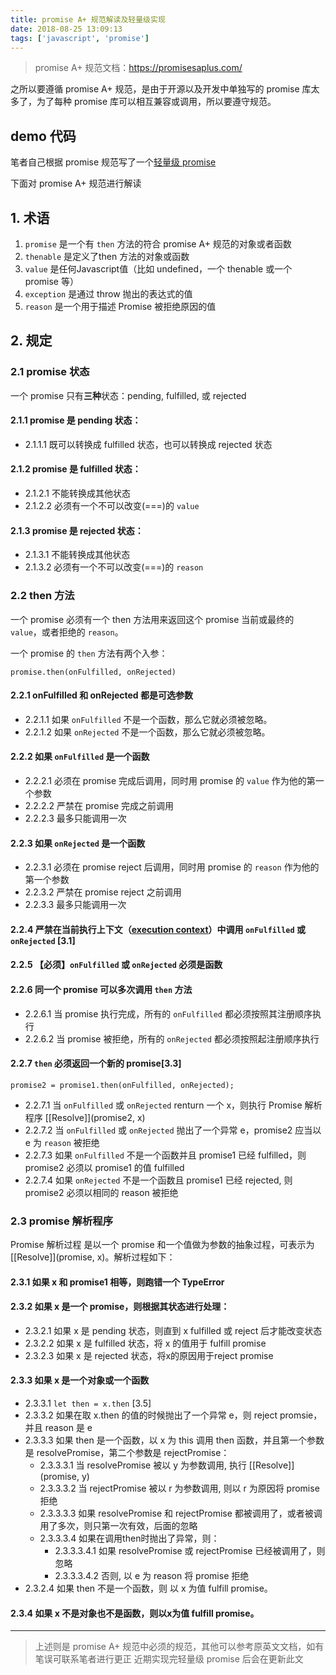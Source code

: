 ```yaml
---
title: promise A+ 规范解读及轻量级实现
date: 2018-08-25 13:09:13
tags: ['javascript', 'promise']
---
```


> promise A+ 规范文档：https://promisesaplus.com/

之所以要遵循 promise A+ 规范，是由于开源以及开发中单独写的 promise 库太多了，为了每种 promise 库可以相互兼容或调用，所以要遵守规范。

## demo 代码

笔者自己根据 promise 规范写了一个[轻量级 promise](https://github.com/pearlwang1106/promise)

下面对 promise A+ 规范进行解读

## 1. 术语

1. `promise` 是一个有 `then` 方法的符合 promise A+ 规范的对象或者函数
2. `thenable` 是定义了then 方法的对象或函数
3. `value` 是任何Javascript值（比如 undefined，一个 thenable 或一个 promise 等）
4. `exception` 是通过 throw 抛出的表达式的值
5. `reason` 是一个用于描述 Promise 被拒绝原因的值

## 2. 规定

### 2.1 promise 状态

一个 promise 只有**三种**状态：pending, fulfilled, 或 rejected

#### 2.1.1 promise 是 pending 状态：

- 2.1.1.1 既可以转换成 fulfilled 状态，也可以转换成 rejected 状态

#### 2.1.2 promise 是 fulfilled 状态：

- 2.1.2.1 不能转换成其他状态
- 2.1.2.2 必须有一个不可以改变(===)的 `value`

#### 2.1.3 promise 是 rejected 状态：

- 2.1.3.1 不能转换成其他状态
- 2.1.3.2 必须有一个不可以改变(===)的 `reason`

### 2.2 then 方法

一个 promise 必须有一个 then 方法用来返回这个 promise 当前或最终的 `value`，或者拒绝的 `reason`。

一个 promise 的 `then` 方法有两个入参：

```
promise.then(onFulfilled, onRejected)
```

#### 2.2.1 onFulfilled 和 onRejected 都是可选参数

- 2.2.1.1 如果 `onFulfilled` 不是一个函数，那么它就必须被忽略。
- 2.2.1.2 如果 `onRejected` 不是一个函数，那么它就必须被忽略。

#### 2.2.2 如果 `onFulfilled` 是一个函数

- 2.2.2.1 必须在 promise 完成后调用，同时用 promise 的 `value` 作为他的第一个参数
- 2.2.2.2 严禁在 promise 完成之前调用
- 2.2.2.3 最多只能调用一次

#### 2.2.3 如果 `onRejected` 是一个函数

- 2.2.3.1 必须在 promise reject 后调用，同时用 promise 的 `reason` 作为他的第一个参数
- 2.2.3.2 严禁在 promise reject 之前调用
- 2.2.3.3 最多只能调用一次

#### 2.2.4 严禁在当前执行上下文（[execution context](https://es5.github.io/#x10.3)）中调用 `onFulfilled` 或 `onRejected` [3.1]

#### 2.2.5 【必须】`onFulfilled` 或 `onRejected` 必须是函数
#### 2.2.6 同一个 promise 可以多次调用 `then` 方法

- 2.2.6.1 当 promise 执行完成，所有的 `onFulfilled` 都必须按照其注册顺序执行
- 2.2.6.2 当 promise 被拒绝，所有的 `onRejected` 都必须按照起注册顺序执行

#### 2.2.7 `then` 必须返回一个新的 promise[3.3]

```
promise2 = promise1.then(onFulfilled, onRejected);
```

- 2.2.7.1 当 `onFulfilled` 或 `onRejected` renturn 一个 x，则执行 Promise 解析程序 [[Resolve]](promise2, x)
- 2.2.7.2  当 `onFulfilled` 或 `onRejected` 抛出了一个异常 e，promise2 应当以 e 为 `reason` 被拒绝
- 2.2.7.3 如果 `onFulfilled` 不是一个函数并且 promise1 已经 fulfilled，则 promise2 必须以 promise1 的值 fulfilled
- 2.2.7.4 如果 `onRejected` 不是一个函数且 promise1 已经 rejected, 则 promise2 必须以相同的 reason 被拒绝

### 2.3 promise 解析程序

Promise 解析过程 是以一个 promise 和一个值做为参数的抽象过程，可表示为[[Resolve]](promise, x)。解析过程如下：

#### 2.3.1 如果 x 和 promise1 相等，则跑错一个 TypeError
#### 2.3.2 如果 x 是一个 promise，则根据其状态进行处理：

- 2.3.2.1 如果 x 是 pending 状态，则直到 x fulfilled 或 reject 后才能改变状态
- 2.3.2.2 如果 x 是 fulfilled 状态，将 x 的值用于 fulfill promise
- 2.3.2.3 如果 x 是 rejected 状态，将x的原因用于reject promise

#### 2.3.3 如果 x 是一个对象或一个函数

- 2.3.3.1 `let then = x.then` [3.5]
- 2.3.3.2 如果在取 x.then 的值的时候抛出了一个异常 e，则 reject promsie，并且 reason 是 e
- 2.3.3.3 如果 then 是一个函数，以 x 为 this 调用 then 函数，并且第一个参数是 resolvePromise，第二个参数是 rejectPromise：
    - 2.3.3.3.1 当 resolvePromise 被以 y 为参数调用, 执行 [[Resolve]](promise, y)
    - 2.3.3.3.2 当 rejectPromise 被以 r 为参数调用, 则以 r 为原因将 promise 拒绝
    - 2.3.3.3.3 如果 resolvePromise 和 rejectPromise 都被调用了，或者被调用了多次，则只第一次有效，后面的忽略
    - 2.3.3.3.4 如果在调用then时抛出了异常，则：
	    - 2.3.3.3.4.1 如果 resolvePromise 或 rejectPromise 已经被调用了，则忽略
	    - 2.3.3.3.4.2 否则, 以 e 为 reason 将 promise 拒绝
- 2.3.2.4 如果 then 不是一个函数，则 以 x 为值 fulfill promise。

#### 2.3.4 如果 x 不是对象也不是函数，则以x为值 fulfill promise。

---

> 上述则是 promise A+ 规范中必须的规范，其他可以参考原英文文档，如有笔误可联系笔者进行更正
> 近期实现完轻量级 promise 后会在更新此文





